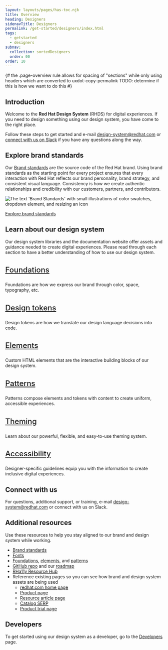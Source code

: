 ```yaml
---
layout: layouts/pages/has-toc.njk
title: Overview
heading: Designers
sidenavTitle: Designers
permalink: /get-started/designers/index.html
tags:
  - getstarted
  - designers
subnav:
  collection: sortedDesigners
  order: 00
order: 10
---
```


<link rel="stylesheet"
      href="/assets/packages/@rhds/elements/elements/rh-table/rh-table-lightdom.css"
      data-helmet>
<link rel="stylesheet"
      href="/assets/packages/@rhds/elements/elements/rh-tile/rh-tile-lightdom.css"
      data-helmet>

<script type="module" data-helmet>
  import '@uxdot/elements/uxdot-example.js';
  import '@rhds/elements/rh-alert/rh-alert.js';
  import '@rhds/elements/rh-accordion/rh-accordion.js';
  import '@rhds/elements/rh-table/rh-table.js';
  import '@rhds/elements/rh-tile/rh-tile.js';
  import '@rhds/elements/rh-cta/rh-cta.js';
</script>

{#
  the .page-overview rule allows for spacing of "sections" while only using
  headers which are converted to uxdot-copy-permalink
  TODO: determine if this is how we want to do this
#}

<style data-helmet>
  .page-overview .container {
    uxdot-copy-permalink:not(:first-of-type),
    uxdot-feedback h2 {
      margin-block-start: var(--rh-space-5xl, 80px);
    }

    ul {
      font-size: var(--rh-font-size-body-text-lg, 1.125rem);
      margin-block-end: var(--rh-space-2xl, 32px);
    }
  }

  #learn-about-grid {
    margin-block-start: var(--rh-space-2xl, 32px);
    & h3 {
      font-size: var(--rh-font-size-heading-sm, 1.5rem);
      font-weight: var(--rh-font-weight-heading-medium, 500);
    }
  }
</style>

## Introduction

Welcome to the **Red Hat Design System** (RHDS) for digital experiences. If you
need to design something using our design system, you have come to the right
place.

Follow these steps to get started and e-mail 
[design-system@redhat.com][designsystemredhatcom] or [connect with us
on Slack][connectslack] if you have any questions along the way.

## Explore brand standards

Our [Brand standards][brandstandards] are the source code of the Red Hat brand. 
Using brand standards as the starting point for every project ensures that every 
interaction with Red Hat reflects our brand personality, brand strategy, and 
consistent visual language. Consistency is how we create authentic relationships 
and credibility with our customers, partners, and contributors.

<uxdot-example variant="full" no-border>
  <img alt="The text 'Brand Standards' with small illustrations of color swatches, dropdown element, and resizing an icon"
       src="brand-standards.avif">
</uxdot-example>

<rh-cta><a href="https://www.redhat.com/en/about/brand/standards">Explore brand standards</a></rh-cta>

## Learn about our design system

Our design system libraries and the documentation website offer assets and
guidance needed to create digital experiences. Please read through each section
to have a better understanding of how to use our design system.

<div id="learn-about-grid" class="grid xs-two-columns sm-three-columns">
  <rh-tile>
    <rh-icon slot="icon" set="standard" icon="website-system"></rh-icon>
    <h3 slot="headline"><a href="/foundations">Foundations</a></h3>
    <p>Foundations are how we express our brand through color, space, typography, etc.</p>
  </rh-tile>
  <rh-tile>
    <rh-icon slot="icon" set="standard" icon="toolbox"></rh-icon>
    <h3 slot="headline"><a href="/tokens">Design tokens</a></h3>
    <p>Design tokens</a> are how we translate our design language decisions into code.</p>
  </rh-tile>
  <rh-tile>
    <rh-icon slot="icon" set="standard" icon="interoperability"></rh-icon>
    <h3 slot="headline"><a href="/elements">Elements</a></h3>
    <p>Custom HTML elements that are the interactive building blocks of our design system.</p>
  </rh-tile>
  <rh-tile>
    <rh-icon slot="icon" set="standard" icon="blueprints"></rh-icon>
    <h3 slot="headline"><a href="/patterns">Patterns</a></h3>
    <p>Patterns compose elements and tokens with content to create uniform, accessible experiences.</p>
  </rh-tile>
  <rh-tile>
    <rh-icon slot="icon" set="standard" icon="paint-roller"></rh-icon>
    <h3 slot="headline"><a href="/theming">Theming</a></h3>
    <p>Learn about our powerful, flexible, and easy-to-use theming system.</p>
  </rh-tile>
  <rh-tile>
    <rh-icon slot="icon" set="standard" icon="wheelchair-accessible"></rh-icon>
    <h3 slot="headline"><a href="/accessibility/design/">Accessibility</a></h3>
    <p>Designer-specific guidelines equip you with the information to create inclusive digital experiences.</p>
  </rh-tile>
</div>

## Connect with us

For questions, additional support, or training, e-mail
[design-system@redhat.com][designsystemredhatcom] or connect with us on Slack.

## Additional resources
Use these resources to help you stay aligned to our brand and design system while working.

-   [Brand standards][brandstandards]
-   [Fonts][fonts]
-   [Foundations][foundations], [elements][elements], and
    [patterns][patterns]
-   [GitHub repo][githuborg] and our [roadmap][roadmap]
-   [RHa11y Resource Hub][rha11yresourcehub]
-   Reference existing pages so you can see how brand and design system
    assets are being used
    -   [redhat.com home page][redhatcomhomepage]
    -   [Product page][productpage]
    -   [Resource article page][resourcearticlepage]
    -   [Catalog SERP][catalogserp]
    -   [Product trial page][producttrialpage]

<uxdot-feedback>
  <h2>Developers</h2>
  <p>To get started using our design system as a developer, go to the <a href="get-started/developers">Developers</a> page.</p>
</uxdot-feedback>

[brandstandards]: https://www.redhat.com/en/about/brand/standards
[catalogserp]: https://catalog.redhat.com/software/search?functionalCategories=AI%20%26%20machine%20learning
[connectslack]: /support/#contact-us
[createanissue]: https://github.com/RedHat-UX/red-hat-design-system/issues/new/choose
[designsystemredhatcom]: mailto:design-system@redhat.com
[elements]: /elements
[fonts]: https://github.com/RedHatOfficial/RedHatFont
[foundations]: /foundations
[githuborg]: https://github.com/RedHat-UX
[githubrepo]: https://github.com/RedHat-UX/red-hat-design-system
[patterns]: /patterns
[productpage]: https://www.redhat.com/en/technologies/cloud-computing/openshift
[producttrialpage]: https://www.redhat.com/en/technologies/linux-platforms/enterprise-linux/server/trial
[redhatcomhomepage]: https://redhat.com/
[resourcearticlepage]: https://www.redhat.com/en/topics/cloud-computing/what-are-cloud-services
[rha11yresourcehub]: https://github.com/hellogreg/rha11y-tools
[roadmap]: https://ux.redhat.com/about/roadmap/
